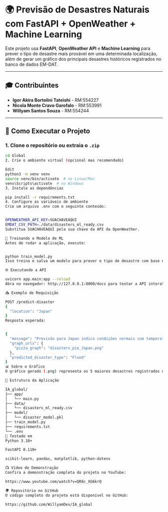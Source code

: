 # 🌍 Previsão de Desastres Naturais com FastAPI + OpenWeather + Machine Learning

Este projeto usa **FastAPI**, **OpenWeather API** e **Machine Learning** para prever o tipo de desastre mais provável em uma determinada localização, além de gerar um gráfico dos principais desastres históricos registrados no banco de dados EM-DAT.

---

## 🎓 Contribuintes

- **Igor Akira Bortolini Tateishi** - RM:554227
- **Nicola Monte Cravo Garofalo** - RM:553991
- **Willyam Santos Souza** - RM:554244

---

## 🚀 Como Executar o Projeto

### 1. Clone o repositório ou extraia o `.zip`

```bash
cd Global
2. Crie o ambiente virtual (opcional mas recomendado)

Edit
python3 -m venv venv
source venv/bin/activate  # no Linux/Mac
venv\Scripts\activate  # no Windows
3. Instale as dependências

pip install -r requirements.txt
4. Configure as variáveis de ambiente
Crie um arquivo .env com o seguinte conteúdo:


OPENWEATHER_API_KEY=SUACHAVEAQUI
EMDAT_CSV_PATH=./data/disasters_ml_ready.csv
Substitua SUACHAVEAQUI pela sua chave da API da OpenWeather.

🧠 Treinando o Modelo de ML
Antes de rodar a aplicação, execute:


python train_model.py
Isso treina e salva um modelo para prever o tipo de desastre com base em localização, país, nome do evento e outros atributos históricos.

🌐 Executando a API

uvicorn app.main:app --reload
Abra no navegador: http://127.0.0.1:8000/docs para testar a API interativamente.

📥 Exemplo de Requisição

POST /predict-disaster
{
  "location": "Japan"
}
Resposta esperada:


{
  "message": "Previsão para Japan indica condições normais com temperatura de 22°C e clima clear sky.",
  "graph_urls": {
    "pizza_graph": "disasters_pie_Japan.png"
  },
  "predicted_disaster_type": "Flood"
}
📊 Sobre o Gráfico
O gráfico gerado (.png) representa os 5 maiores desastres registrados no país informado, com base em número de afetados, extraído do dataset EM-DAT.

📁 Estrutura da Aplicação

IA_global/
├── app/
│   └── main.py
├── data/
│   └── disasters_ml_ready.csv
├── model/
│   └── disaster_model.pkl
├── train_model.py
├── requirements.txt
└── .env
🧪 Testado em
Python 3.10+

FastAPI 0.110+

scikit-learn, pandas, matplotlib, python-dotenv

📺 Vídeo de Demonstração
Confira a demonstração completa do projeto no YouTube:

https://www.youtube.com/watch?v=QR8c_XG6krQ

🌍 Repositório no GitHub
O código completo do projeto está disponível no GitHub:

https://github.com/WillyamDev/IA_global

